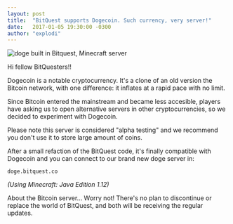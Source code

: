 ```yaml
---
layout: post
title:  "BitQuest supports Dogecoin. Such currency, very server!"
date:   2017-01-05 19:30:00 -0300
author: "explodi"
---
```


![doge built in Bitquest, Minecraft server](https://gallery.mailchimp.com/5f8be72ce6c44eb5f1b21584e/images/987388fa-4cf0-4460-9017-0d0ccbf7b163.jpg "Bitquest and Dogecoin")

Hi fellow BitQuesters!!

Dogecoin is a notable cryptocurrency. It's a clone of an old version the Bitcoin network, with one difference: it inflates at a rapid pace with no limit.

Since Bitcoin entered the mainstream and became less accesible, players have asking us to open alternative servers in other cryptocurrencies, so we decided to experiment with Dogecoin.

Please note this server is considered "alpha testing" and we recommend you don't use it to store large amount of coins.

After a small refaction of the BitQuest code, it's finally compatible with Dogecoin and you can connect to our brand new doge server in:

`doge.bitquest.co`

*(Using Minecraft: Java Edition 1.12)*

About the Bitcoin server... Worry not! There's no plan to discontinue or replace the world of BitQuest, and both will be receiving the regular updates.